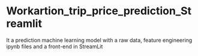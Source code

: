 # Workartion_trip_price_prediction_Streamlit
It a prediction machine learning model with a raw data, feature engineering ipynb files and a front-end in StreamLit
